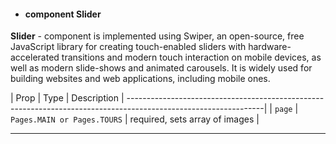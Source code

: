 - #### component Slider

**Slider** - component is implemented using Swiper, an open-source, free JavaScript library for creating touch-enabled sliders with hardware-accelerated transitions and modern touch interaction on mobile devices, as well as modern slide-shows and animated carousels. It is widely used for building websites and web applications, including mobile ones. 

| Prop                 | Type           | Description  |
----------------------------------------------------------------------------------------------------------------|
| `page`           | `Pages.MAIN or Pages.TOURS`    | required, sets array of images                              |
<hr>